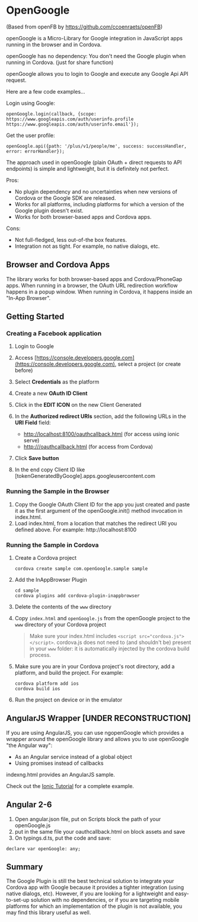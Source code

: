 # OpenGoogle 
(Based from openFB by https://github.com/ccoenraets/openFB)

openGoogle is a Micro-Library for Google integration in JavaScript apps running in the browser and in Cordova.

openGoogle has no dependency: You don't need the Google plugin when running in Cordova. (just for share function)

openGoogle allows you to login to Google and execute any Google Api API request.

Here are a few code examples...

Login using Google:

```
openGoogle.login(callback, {scope: https://www.googleapis.com/auth/userinfo.profile https://www.googleapis.com/auth/userinfo.email'});
```

Get the user profile:

```
openGoogle.api({path: '/plus/v1/people/me', success: successHandler, error: errorHandler});
```


The approach used in openGoogle (plain OAuth + direct requests to API endpoints) is simple and lightweight, but it is definitely not perfect.

Pros:
- No plugin dependency and no uncertainties when new versions of Cordova or the Google SDK are released.
- Works for all platforms, including platforms for which a version of the Google plugin doesn't exist. 
- Works for both browser-based apps and Cordova apps.

Cons:
- Not full-fledged, less out-of-the box features.
- Integration not as tight. For example, no native dialogs, etc.

## Browser and Cordova Apps
The library works for both browser-based apps and Cordova/PhoneGap apps. When running in a browser, the OAuth URL redirection workflow happens in a popup window. When running in Cordova, it happens inside an "In-App Browser".

## Getting Started

### Creating a Facebook application

1. Login to Google

1. Access [https://console.developers.google.com](https://console.developers.google.com), select a project (or create before)

1. Select **Credentials** as the platform

1. Create a new **OAuth ID Client** 

1. Click in the **EDIT ICON** on the new Client Generated

1. In the **Authorized redirect URIs** section, add the following URLs in the **URI Field** field:
    - [http://localhost:8100/oauthcallback.html](http://localhost:8100/oauthcallback.html) (for access using ionic serve)
    - [http://<yourdomain>/oauthcallback.html](http://<yourdomain>/oauthcallback.html) (for access from Cordova)

1. Click **Save button**  

1. In the end copy Client ID like [tokenGeneratedByGoogle].apps.googleusercontent.com 

### Running the Sample in the Browser

1. Copy the Google OAuth Client ID for the app you just created and paste it as the first argument of the openGoogle.init() method invocation in index.html.
1. Load index.html, from a location that matches the redirect URI you defined above. For example: http://localhost:8100

### Running the Sample in Cordova

1. Create a Cordova project

    ```
    cordova create sample com.openGoogle.sample sample
    ```

1. Add the InAppBrowser Plugin

    ```
    cd sample
    cordova plugins add cordova-plugin-inappbrowser
    ```

1. Delete the contents of the ```www``` directory 
1. Copy ```index.html``` and ```openGoogle.js``` from the openGoogle project to the ```www``` directory of your Cordova project

    > Make sure your index.html includes ```<script src="cordova.js"></script>```. cordova.js does not need to (and shouldn't be) present in your ```www``` folder: it is automatically injected by the cordova build process.

1. Make sure you are in your Cordova project's root directory, add a platform, and build the project. For example: 

    ```
    cordova platform add ios
    cordova build ios
    ```
    
1. Run the project on device or in the emulator    


## AngularJS Wrapper [UNDER RECONSTRUCTION]

If you are using AngularJS, you can use ngopenGoogle which provides a wrapper around the openGoogle library and allows you to use openGoogle "the Angular way":
- As an Angular service instead of a global object
- Using promises instead of callbacks
 
indexng.html provides an AngularJS sample. 

Check out the [Ionic Tutorial](https://ccoenraets.github.io/ionic-tutorial/) for a complete example.

## Angular 2-6

1. Open angular.json file, put on Scripts block the path of your openGoogle.js
2. put in the same file your oauthcallback.html on block assets and save
3. On typings.d.ts, put the code and save: 
```
declare var openGoogle: any;
```
## Summary

The Google Plugin is still the best technical solution to integrate your Cordova app with Google because it provides a tighter integration (using native dialogs, etc). However, if you are looking for a lightweight and easy-to-set-up solution with no dependencies, or if you are targeting mobile platforms for which an implementation of the plugin is not available, you may find this library useful as well.

